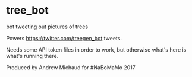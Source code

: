 # tree_bot
bot tweeting out pictures of trees

Powers https://twitter.com/treegen_bot tweets.

Needs some API token files in order to work, but otherwise what's here is what's running there.

Produced by Andrew Michaud for #NaBoMaMo 2017
